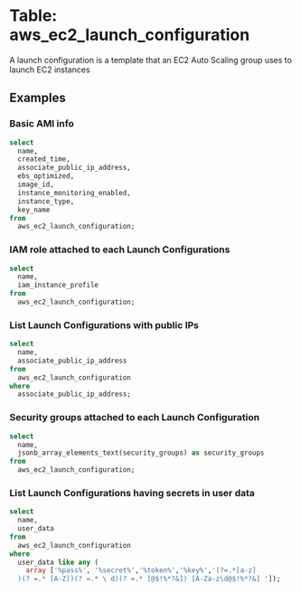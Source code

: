 # Table: aws_ec2_launch_configuration

A launch configuration is a template that an EC2 Auto Scaling group uses to launch EC2 instances

## Examples

### Basic AMI info

```sql
select
  name,
  created_time,
  associate_public_ip_address,
  ebs_optimized,
  image_id,
  instance_monitoring_enabled,
  instance_type,
  key_name
from
  aws_ec2_launch_configuration;
```

### IAM role attached to each Launch Configurations

```sql
select
  name,
  iam_instance_profile
from
  aws_ec2_launch_configuration;
```

### List Launch Configurations with public IPs

```sql
select
  name,
  associate_public_ip_address
from
  aws_ec2_launch_configuration
where
  associate_public_ip_address;
```

### Security groups attached to each Launch Configuration

```sql
select
  name,
  jsonb_array_elements_text(security_groups) as security_groups
from
  aws_ec2_launch_configuration;
```

### List Launch Configurations having secrets in user data

```sql
select
  name,
  user_data
from
  aws_ec2_launch_configuration
where
  user_data like any (
    array ['%pass%', '%secret%','%token%','%key%','(?=.*[a-z]
  )(? =.* [A-Z])(? =.* \ d)(? =.* [@$!%*?&]) [A-Za-z\d@$!%*?&] ']);
```
